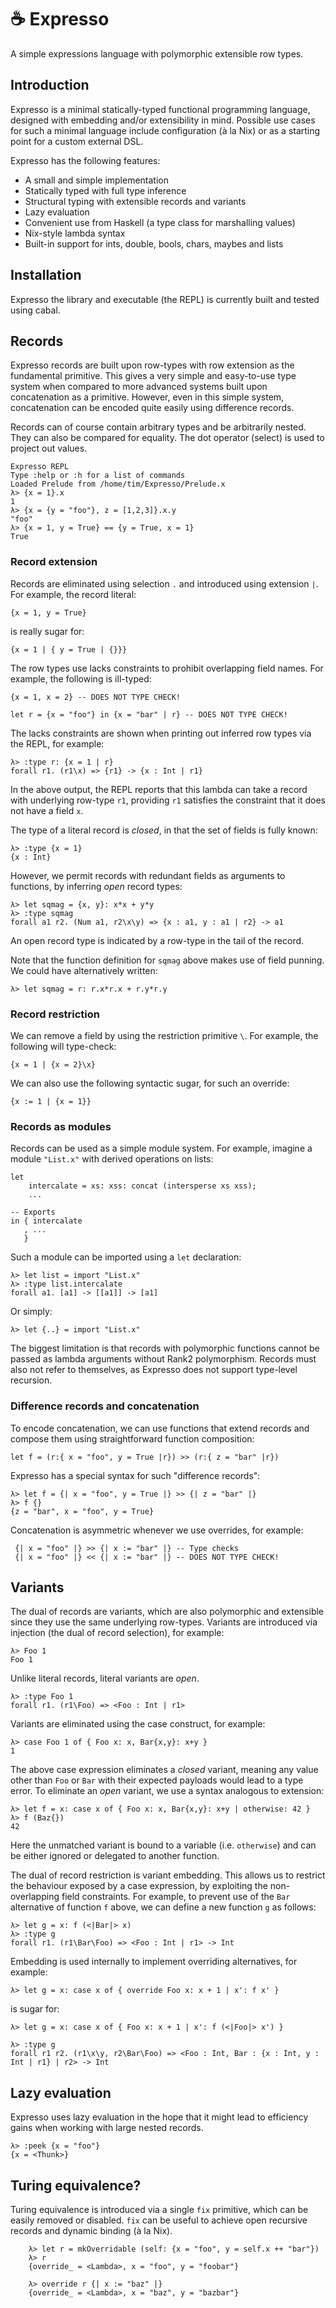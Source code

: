 # ☕ Expresso

A simple expressions language with polymorphic extensible row types.


## Introduction

Expresso is a minimal statically-typed functional programming language, designed with embedding and/or extensibility in mind.
Possible use cases for such a minimal language include configuration (à la Nix) or as a starting point for a custom external DSL.

Expresso has the following features:

- A small and simple implementation
- Statically typed with full type inference
- Structural typing with extensible records and variants
- Lazy evaluation
- Convenient use from Haskell (a type class for marshalling values)
- Nix-style lambda syntax
- Built-in support for ints, double, bools, chars, maybes and lists


## Installation

Expresso the library and executable (the REPL) is currently built and tested using cabal.


## Records

Expresso records are built upon row-types with row extension as the fundamental primitive. This gives a very simple and easy-to-use type system when compared to more advanced systems built upon concatenation as a primitive. However, even in this simple system, concatenation can be encoded quite easily using difference records.

Records can of course contain arbitrary types and be arbitrarily nested. They can also be compared for equality. The dot operator (select) is used to project out values.

    Expresso REPL
    Type :help or :h for a list of commands
    Loaded Prelude from /home/tim/Expresso/Prelude.x
    λ> {x = 1}.x
    1
    λ> {x = {y = "foo"}, z = [1,2,3]}.x.y
    "foo"
    λ> {x = 1, y = True} == {y = True, x = 1}
    True


### Record extension

Records are eliminated using selection `.` and introduced using extension `|`. For example, the record literal:

    {x = 1, y = True}

is really sugar for:

    {x = 1 | { y = True | {}}}

The row types use lacks constraints to prohibit overlapping field names. For example, the following is ill-typed:

    {x = 1, x = 2} -- DOES NOT TYPE CHECK!

    let r = {x = "foo"} in {x = "bar" | r} -- DOES NOT TYPE CHECK!

The lacks constraints are shown when printing out inferred row types via the REPL, for example:

    λ> :type r: {x = 1 | r}
    forall r1. (r1\x) => {r1} -> {x : Int | r1}

In the above output, the REPL reports that this lambda can take a record with underlying row-type `r1`, providing `r1` satisfies the constraint that it does not have a field `x`.

The type of a literal record is *closed*, in that the set of fields is fully known:

    λ> :type {x = 1}
    {x : Int}

However, we permit records with redundant fields as arguments to functions, by inferring *open* record types:

    λ> let sqmag = {x, y}: x*x + y*y
    λ> :type sqmag
    forall a1 r2. (Num a1, r2\x\y) => {x : a1, y : a1 | r2} -> a1

An open record type is indicated by a row-type in the tail of the record.

Note that the function definition for `sqmag` above makes use of field punning. We could have alternatively written:

    λ> let sqmag = r: r.x*r.x + r.y*r.y


### Record restriction

We can remove a field by using the restriction primitive `\`. For example, the following will type-check:

    {x = 1 | {x = 2}\x}

We can also use the following syntactic sugar, for such an override:

    {x := 1 | {x = 1}}


### Records as modules

Records can be used as a simple module system. For example, imagine a module `"List.x"` with derived operations on lists:

    let
        intercalate = xs: xss: concat (intersperse xs xss);
        ...

    -- Exports
    in { intercalate
       , ...
       }

Such a module can be imported using a `let` declaration:

    λ> let list = import "List.x"
    λ> :type list.intercalate
    forall a1. [a1] -> [[a1]] -> [a1]

Or simply:

    λ> let {..} = import "List.x"

The biggest limitation is that records with polymorphic functions cannot be passed as lambda arguments without Rank2 polymorphism. Records must also not refer to themselves, as Expresso does not support type-level recursion.


### Difference records and concatenation

To encode concatenation, we can use functions that extend records and compose them using straightforward function composition:

    let f = (r:{ x = "foo", y = True |r}) >> (r:{ z = "bar" |r})

Expresso has a special syntax for such "difference records":

    λ> let f = {| x = "foo", y = True |} >> {| z = "bar" |}
    λ> f {}
    {z = "bar", x = "foo", y = True}

Concatenation is asymmetric whenever we use overrides, for example:

     {| x = "foo" |} >> {| x := "bar" |} -- Type checks
     {| x = "foo" |} << {| x := "bar" |} -- DOES NOT TYPE CHECK!


## Variants

The dual of records are variants, which are also polymorphic and extensible since they use the same underlying row-types.
Variants are introduced via injection (the dual of record selection), for example:

    λ> Foo 1
    Foo 1

Unlike literal records, literal variants are *open*.

    λ> :type Foo 1
    forall r1. (r1\Foo) => <Foo : Int | r1>

Variants are eliminated using the case construct, for example:

    λ> case Foo 1 of { Foo x: x, Bar{x,y}: x+y }
    1

The above case expression eliminates a *closed* variant, meaning any value other than `Foo` or `Bar` with their expected payloads would lead to a type error. To eliminate an *open* variant, we use a syntax analogous to extension:

    λ> let f = x: case x of { Foo x: x, Bar{x,y}: x+y | otherwise: 42 }
    λ> f (Baz{})
    42

Here the unmatched variant is bound to a variable (i.e. `otherwise`) and can be either ignored or delegated to another function.

The dual of record restriction is variant embedding. This allows us to restrict the behaviour exposed by a case expression, by exploiting the non-overlapping field constraints.
For example, to prevent use of the `Bar` alternative of function `f` above, we can define a new function `g` as follows:

    λ> let g = x: f (<|Bar|> x)
    λ> :type g
    forall r1. (r1\Bar\Foo) => <Foo : Int | r1> -> Int

Embedding is used internally to implement overriding alternatives, for example:

    λ> let g = x: case x of { override Foo x: x + 1 | x': f x' }

is sugar for:

    λ> let g = x: case x of { Foo x: x + 1 | x': f (<|Foo|> x') }

    λ> :type g
    forall r1 r2. (r1\x\y, r2\Bar\Foo) => <Foo : Int, Bar : {x : Int, y : Int | r1} | r2> -> Int


## Lazy evaluation

Expresso uses lazy evaluation in the hope that it might lead to efficiency gains when working with large nested records.

    λ> :peek {x = "foo"}
    {x = <Thunk>}


## Turing equivalence?

Turing equivalence is introduced via a single `fix` primitive, which can be easily removed or disabled.
`fix` can be useful to achieve open recursive records and dynamic binding (à la Nix).

        λ> let r = mkOverridable (self: {x = "foo", y = self.x ++ "bar"})
        λ> r
        {override_ = <Lambda>, x = "foo", y = "foobar"}

        λ> override r {| x := "baz" |}
        {override_ = <Lambda>, x = "baz", y = "bazbar"}
